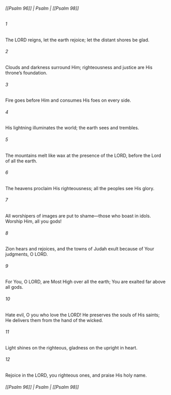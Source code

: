 ###### [[Psalm 96]] | Psalm | [[Psalm 98]]

###### 1
The LORD reigns, let the earth rejoice; let the distant shores be glad.
###### 2
Clouds and darkness surround Him; righteousness and justice are His throne’s foundation.
###### 3
Fire goes before Him and consumes His foes on every side.
###### 4
His lightning illuminates the world; the earth sees and trembles.
###### 5
The mountains melt like wax at the presence of the LORD, before the Lord of all the earth.
###### 6
The heavens proclaim His righteousness; all the peoples see His glory.
###### 7
All worshipers of images are put to shame—those who boast in idols. Worship Him, all you gods!
###### 8
Zion hears and rejoices, and the towns of Judah exult because of Your judgments, O LORD.
###### 9
For You, O LORD, are Most High over all the earth; You are exalted far above all gods.
###### 10
Hate evil, O you who love the LORD! He preserves the souls of His saints; He delivers them from the hand of the wicked.
###### 11
Light shines on the righteous, gladness on the upright in heart.
###### 12
Rejoice in the LORD, you righteous ones, and praise His holy name.

###### [[Psalm 96]] | Psalm | [[Psalm 98]]
